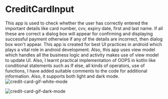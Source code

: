 # CreditCardInput
This app is used to check whether the user has correctly 
entered the important details like card number, cvv,
expiry date, first and last name.
If all these are correct a dialog box will appear for 
confirming and displaying  successful payment
otherwise if any of the details are incorrect, 
then dialog box won't appear.
This app is created for best UI practices in android 
which plays a vital role in android development.
Also, this app uses view model which handles
all the business logic and activity makes use
of view model to update UI.
Also, I learnt practical implementation of 
OOPS in kotlin like conditional statements
such as If else, all kinds of operators,
use of functions, I have added suitable comments
to the code for additional information.
Also, it supports both light and dark mode.
![credit-card-gif-white-mode](https://user-images.githubusercontent.com/51998612/160284657-8bf0626d-eccf-444a-a191-38507fe2429f.gif)

![credit-card-gif-dark-mode](https://user-images.githubusercontent.com/51998612/160284666-aa991f43-f6d3-4cf8-a049-7e00b8b1f9e1.gif)
